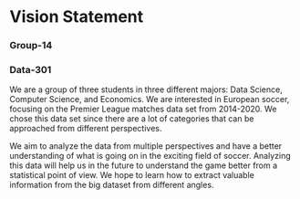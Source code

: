 # Vision Statement
### Group-14
### Data-301

We are a group of three students in three different majors: Data Science, Computer Science, and Economics. We are interested in European soccer, focusing on the Premier League matches data set from 2014-2020. We chose this data set since there are a lot of categories that can be approached from different perspectives. 

We aim to analyze the data from multiple perspectives and have a better understanding of what is going on in the exciting field of soccer. Analyzing this data will help us in the future to understand the game better from a statistical point of view. We hope to learn how to extract valuable information from the big dataset from different angles.

